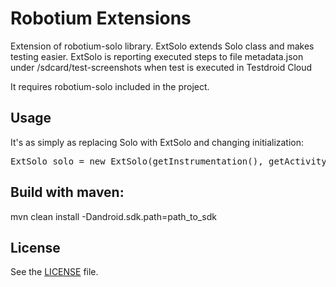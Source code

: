# Robotium Extensions

Extension of robotium-solo library. ExtSolo extends Solo class and makes testing easier.
ExtSolo is reporting executed steps to file metadata.json under /sdcard/test-screenshots 
when test is executed in Testdroid Cloud

It requires robotium-solo included in the project.

## Usage
It's as simply as replacing Solo with ExtSolo and changing initialization:

<pre>
ExtSolo solo = new ExtSolo(getInstrumentation(), getActivity(), this.getClass().getCanonicalName(), getName());
</pre>

## Build with maven:
mvn clean install -Dandroid.sdk.path=path_to_sdk

## License

See the [LICENSE](LICENSE) file.

